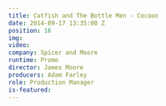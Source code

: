 ```yaml
---
title: Catfish and The Bottle Men - Cocoon
date: 2014-09-17 13:35:00 Z
position: 16
img: 
video: 
company: Spicer and Moore
runtime: Promo
director: James Moore
producers: Adam Farley
role: Production Manager
is-featured: 
---
```


